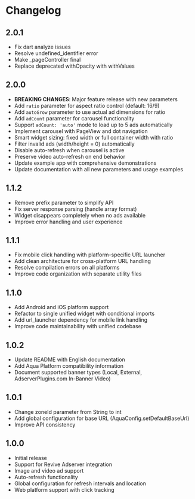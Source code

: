 # Changelog

## 2.0.1

* Fix dart analyze issues
* Resolve undefined_identifier error
* Make _pageController final
* Replace deprecated withOpacity with withValues

## 2.0.0

* **BREAKING CHANGES**: Major feature release with new parameters
* Add `ratio` parameter for aspect ratio control (default: 16/9)
* Add `autoGrow` parameter to use actual ad dimensions for ratio
* Add `adCount` parameter for carousel functionality
* Support `adCount: 'auto'` mode to load up to 5 ads automatically
* Implement carousel with PageView and dot navigation
* Smart widget sizing: fixed width or full container width with ratio
* Filter invalid ads (width/height = 0) automatically
* Disable auto-refresh when carousel is active
* Preserve video auto-refresh on end behavior
* Update example app with comprehensive demonstrations
* Update documentation with all new parameters and usage examples

## 1.1.2

* Remove prefix parameter to simplify API
* Fix server response parsing (handle array format)
* Widget disappears completely when no ads available
* Improve error handling and user experience

## 1.1.1

* Fix mobile click handling with platform-specific URL launcher
* Add clean architecture for cross-platform URL handling
* Resolve compilation errors on all platforms
* Improve code organization with separate utility files

## 1.1.0

* Add Android and iOS platform support
* Refactor to single unified widget with conditional imports
* Add url_launcher dependency for mobile link handling
* Improve code maintainability with unified codebase

## 1.0.2

* Update README with English documentation
* Add Aqua Platform compatibility information
* Document supported banner types (Local, External, AdserverPlugins.com In-Banner Video)

## 1.0.1

* Change zoneId parameter from String to int
* Add global configuration for base URL (AquaConfig.setDefaultBaseUrl)
* Improve API consistency

## 1.0.0

* Initial release
* Support for Revive Adserver integration
* Image and video ad support
* Auto-refresh functionality
* Global configuration for refresh intervals and location
* Web platform support with click tracking